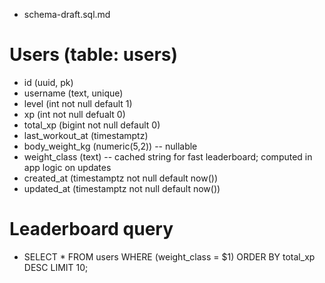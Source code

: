 ﻿- schema-draft.sql.md

# Users (table: users)
- id (uuid, pk)
- username (text, unique)
- level (int not null default 1)
- xp (int not null defualt 0)
- total_xp (bigint not null default 0)
- last_workout_at (timestamptz)
- body_weight_kg (numeric(5,2)) -- nullable
- weight_class (text)           -- cached string for fast leaderboard; computed in app logic on updates
- created_at (timestamptz not null default now())
- updated_at (timestamptz not null default now())

# Leaderboard query

- SELECT * FROM users WHERE (weight_class = $1) ORDER BY total_xp DESC LIMIT 10;
